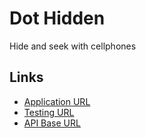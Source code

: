 # Dot Hidden

Hide and seek with cellphones

## Links

* [Application URL](https://hidenseek.manoloesparta.com/)
* [Testing URL](https://frontest.hidenseek.manoloesparta.com/)
* [API Base URL](https://api.hidenseek.manoloesparta.com)
